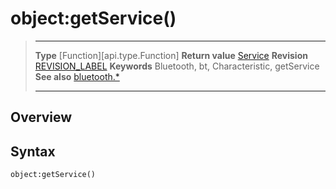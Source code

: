 # object:getService()

> --------------------- ------------------------------------------------------------------------------------------
> __Type__              [Function][api.type.Function]
> __Return value__      [Service](/plugin.bluetooth.type.Service.md)
> __Revision__          [REVISION_LABEL](REVISION_URL)
> __Keywords__          Bluetooth, bt, Characteristic, getService
> __See also__          [bluetooth.*](/plugin.bluetooth.md)
> --------------------- ------------------------------------------------------------------------------------------

## Overview

## Syntax

	object:getService()
